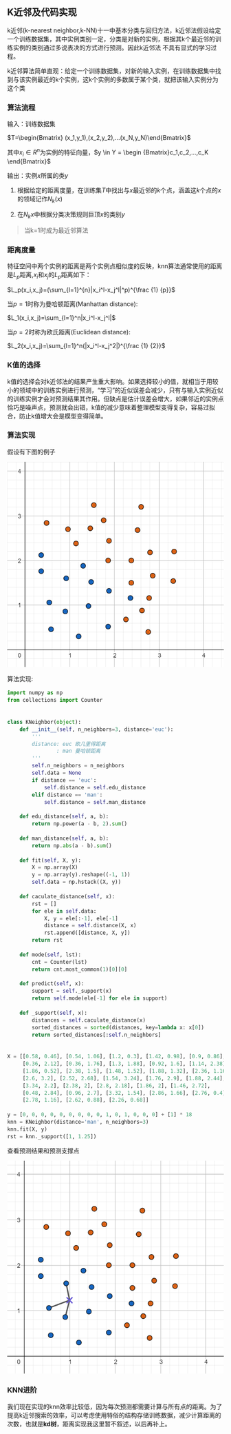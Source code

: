 ## K近邻及代码实现

k近邻(k-nearest neighbor,k-NN)十一中基本分类与回归方法，k近邻法假设给定一个训练数据集，其中实例类别一定，分类是对新的实例，根据其k个最近邻的训练实例的类别通过多说表决的方式进行预测。因此k近邻法 不具有显式的学习过程。

k近邻算法简单直观：给定一个训练数据集，对新的输入实例，在训练数据集中找到与该实例最近的k个实例，这k个实例的多数属于某个类，就把该输入实例分为这个类

### 算法流程

输入：训练数据集

$T=\begin{Bmatrix} (x_1,y_1),(x_2,y_2),...(x_N,y_N)\end{Bmatrix}$

其中$x_i \in R^n$为实例的特征向量，$y \in Y = \begin {Bmatrix}c_1,c_2,...,c_K \end{Bmatrix}$

输出：实例$x$所属的类$y$

1. 根据给定的距离度量，在训练集$T$中找出与$x$最近邻的$k$个点，涵盖这$k$个点的$x$的领域记作$N_k(x)$

2. 在$N_k{x}$中根据分类决策规则巨顶$x$的类别$y$

> 当k=1时成为最近邻算法

### 距离度量

特征空间中两个实例的距离是两个实例点相似度的反映，knn算法通常使用的距离是$L_p$距离,$x_i$和$x_j$的$L_p$距离如下：

$L_p(x_i,x_j)=(\sum_{l=1}^{n}|x_i^l-x_j^l|^p)^{\frac {1} {p}}$

当$p=1$时称为曼哈顿距离(Manhattan distance):

$L_1(x_i,x_j)=\sum_{l=1}^n|x_i^l-x_j^l|$

当$p=2$时称为欧氏距离(Euclidean distance):

$L_2(x_i,x_j)=\sum_{l=1}^n(|x_i^l-x_j^2|)^{\frac {1} {2}}$

### K值的选择

k值的选择会对k近邻法的结果产生重大影响。如果选择较小的值，就相当于用较小的领域中的训练实例进行预测，“学习”的近似误差会减少，只有与输入实例近似的训练实例才会对预测结果其作用。但缺点是估计误差会增大，如果邻近的实例点恰巧是噪声点，预测就会出错，k值的减少意味着整理模型变得复杂，容易过拟合，防止k值增大会是模型变得简单。

### 算法实现

假设有下图的例子

![](https://raw.githubusercontent.com/Hexmagic/store_image/master/2019/10/16-17-52-20-knn.png)

算法实现:

```python
import numpy as np
from collections import Counter


class KNeighbor(object):
    def __init__(self, n_neighbors=3, distance='euc'):
        '''
        distance: euc 欧几里得距离
                : man 曼哈顿距离
        '''
        self.n_neighbors = n_neighbors
        self.data = None
        if distance == 'euc':
            self.distance = self.edu_distance
        elif distance == 'man':
            self.distance = self.man_distance

    def edu_distance(self, a, b):
        return np.power(a - b, 2).sum()

    def man_distance(self, a, b):
        return np.abs(a - b).sum()

    def fit(self, X, y):
        X = np.array(X)
        y = np.array(y).reshape((-1, 1))
        self.data = np.hstack((X, y))

    def caculate_distance(self, x):
        rst = []
        for ele in self.data:
            X, y = ele[:-1], ele[-1]
            distance = self.distance(X, x)
            rst.append([distance, X, y])
        return rst

    def mode(self, lst):
        cnt = Counter(lst)
        return cnt.most_common(1)[0][0]

    def predict(self, x):
        support = self._support(x)
        return self.mode(ele[-1] for ele in support)

    def _support(self, x):
        distances = self.caculate_distance(x)
        sorted_distances = sorted(distances, key=lambda x: x[0])
        return sorted_distances[:self.n_neighbors]


X = [[0.58, 0.46], [0.54, 1.06], [1.2, 0.3], [1.42, 0.98], [0.9, 0.86],
     [0.36, 2.12], [0.36, 1.76], [1.3, 1.88], [0.92, 1.6], [1.14, 2.38],
     [1.86, 0.52], [2.38, 1.5], [1.48, 1.52], [1.88, 1.32], [2.36, 1.16],
     [2.6, 3.2], [2.52, 2.68], [1.54, 3.24], [1.76, 2.9], [1.88, 2.44],
     [3.34, 2.2], [2.38, 2], [2.8, 2.18], [1.86, 2], [1.46, 2.72],
     [0.48, 2.84], [0.96, 2.7], [3.32, 1.54], [2.86, 1.66], [2.76, 0.4],
     [2.78, 1.16], [2.62, 0.88], [2.26, 0.68]]

y = [0, 0, 0, 0, 0, 0, 0, 0, 0, 1, 0, 1, 0, 0, 0] + [1] * 18
knn = KNeighbor(distance='man', n_neighbors=3)
knn.fit(X, y)
rst = knn._support([1, 1.25])
```

查看预测结果和预测支撑点

![](https://raw.githubusercontent.com/Hexmagic/store_image/master/2019/10/16-17-53-15-knn_fit.png)

### KNN进阶

我们现在实现的knn效率比较低，因为每次预测都需要计算与所有点的距离。为了提高k近邻搜索的效率，可以考虑使用特俗的结构存储训练数据，减少计算距离的次数，也就是**kd树**，距离实现我这里暂不叙述，以后再补上。

